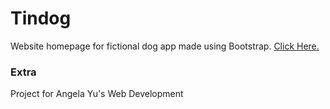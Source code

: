 # Tindog
Website homepage for fictional dog app made using Bootstrap. <a href="https://goan3392.github.io/tindog/"> Click Here.</a>

<h3> Extra </h3>
Project for Angela Yu's Web Development 
